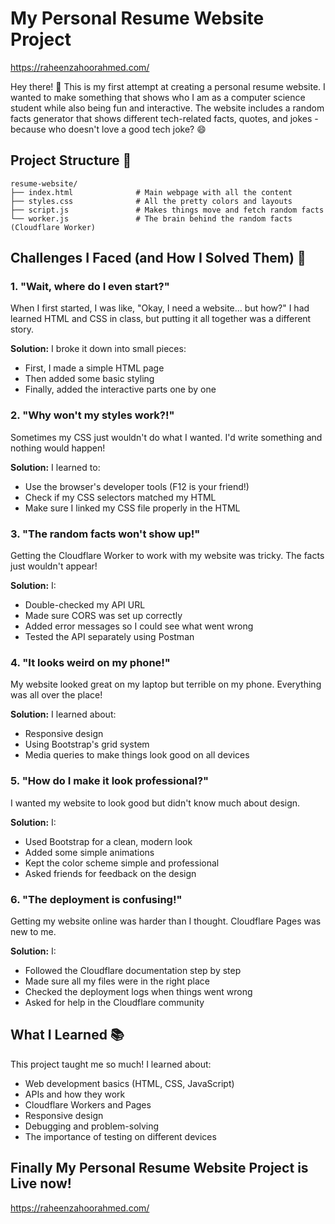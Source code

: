 # My Personal Resume Website Project

https://raheenzahoorahmed.com/


Hey there! 👋 This is my first attempt at creating a personal resume website. I wanted to make something that shows who I am as a computer science student while also being fun and interactive. The website includes a random facts generator that shows different tech-related facts, quotes, and jokes - because who doesn't love a good tech joke? 😄

## Project Structure 📁

```
resume-website/
├── index.html              # Main webpage with all the content
├── styles.css              # All the pretty colors and layouts
├── script.js               # Makes things move and fetch random facts
└── worker.js               # The brain behind the random facts (Cloudflare Worker)
```

## Challenges I Faced (and How I Solved Them) 🤔

### 1. "Wait, where do I even start?"
When I first started, I was like, "Okay, I need a website... but how?" I had learned HTML and CSS in class, but putting it all together was a different story.

**Solution:** I broke it down into small pieces:
- First, I made a simple HTML page
- Then added some basic styling
- Finally, added the interactive parts one by one

### 2. "Why won't my styles work?!"
Sometimes my CSS just wouldn't do what I wanted. I'd write something and nothing would happen!

**Solution:** I learned to:
- Use the browser's developer tools (F12 is your friend!)
- Check if my CSS selectors matched my HTML
- Make sure I linked my CSS file properly in the HTML

### 3. "The random facts won't show up!"
Getting the Cloudflare Worker to work with my website was tricky. The facts just wouldn't appear!

**Solution:** I:
- Double-checked my API URL
- Made sure CORS was set up correctly
- Added error messages so I could see what went wrong
- Tested the API separately using Postman

### 4. "It looks weird on my phone!"
My website looked great on my laptop but terrible on my phone. Everything was all over the place!

**Solution:** I learned about:
- Responsive design
- Using Bootstrap's grid system
- Media queries to make things look good on all devices

### 5. "How do I make it look professional?"
I wanted my website to look good but didn't know much about design.

**Solution:** I:
- Used Bootstrap for a clean, modern look
- Added some simple animations
- Kept the color scheme simple and professional
- Asked friends for feedback on the design

### 6. "The deployment is confusing!"
Getting my website online was harder than I thought. Cloudflare Pages was new to me.

**Solution:** I:
- Followed the Cloudflare documentation step by step
- Made sure all my files were in the right place
- Checked the deployment logs when things went wrong
- Asked for help in the Cloudflare community

## What I Learned 📚

This project taught me so much! I learned about:
- Web development basics (HTML, CSS, JavaScript)
- APIs and how they work
- Cloudflare Workers and Pages
- Responsive design
- Debugging and problem-solving
- The importance of testing on different devices

## Finally My Personal Resume Website Project is Live now!

https://raheenzahoorahmed.com/
